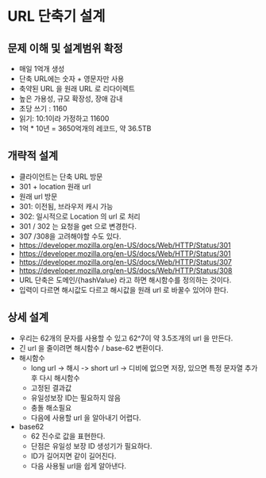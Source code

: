 # URL 단축기 설계

## 문제 이해 및 설계범위 확정
* 매일 1억개 생성
* 단축 URL에는 숫자 + 영문자만 사용
* 축약된 URL 을 원래 URL 로 리다이렉트
* 높은 가용성, 규모 확장성, 장애 감내
* 초당 쓰기 : 1160
* 읽기: 10:1이라 가정하고 11600
* 1억 * 10년 = 3650억개의 레코드, 약 36.5TB

## 개략적 설계
* 클라이언트는 단축 URL 방문
* 301 + location 원래 url
* 원래 url 방문
* 301: 이전됨, 브라우저 캐시 가능
* 302: 일시적으로 Location 의 url 로 처리
*  301 / 302 는 요청을 get 으로 변경한다.
* 307 /308을 고려해야할 수도 있다.
* https://developer.mozilla.org/en-US/docs/Web/HTTP/Status/301
* https://developer.mozilla.org/en-US/docs/Web/HTTP/Status/301
* https://developer.mozilla.org/en-US/docs/Web/HTTP/Status/307
* https://developer.mozilla.org/en-US/docs/Web/HTTP/Status/308
* URL 단축은 도메인/{hashValue} 라고 하면 해시함수를 정의하는 것이다.
* 입력이 다르면 해시값도 다르고 해시값을 원래 url 로 바꿀수 있어야 한다.

## 상세 설계
* 우리는 62개의 문자를 사용할 수 있고 62^7이 약 3.5조개의 url 을 만든다.
* 긴 url 을 줄이려면 해시함수 / base-62 변환이다.
* 해시함수
    * long url -> 해시 -> short url -> 디비에 없으면 저장, 있으면 특정 문자열 추가후 다시 해시함수
    * 고정된 결과값
    * 유일성보장 ID는 필요하지 않음
    * 충돌 해소필요
    * 다음에 사용할 url 을 알아내기 어렵다.
* base62
    * 62 진수로 값을 표현한다.
    * 단점은 유일성 보장 ID 생성기가 필요하다.
    * ID가 길어지면 같이 길어진다.
    * 다음 사용될 url을 쉽게 알아낸다.
